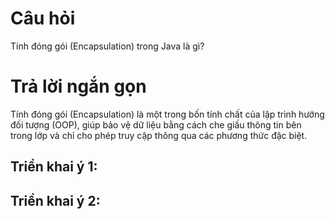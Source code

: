 # Câu hỏi
Tính đóng gói (Encapsulation) trong Java là gì?

# Trả lời ngắn gọn  
Tính đóng gói (Encapsulation) là một trong bốn tính chất của lập trình hướng đối tượng (OOP), giúp bảo vệ dữ liệu bằng cách che giấu thông tin bên trong lớp và chỉ cho phép truy cập thông qua các phương thức đặc biệt.

 
## Triển khai ý 1:
## Triển khai ý 2:
